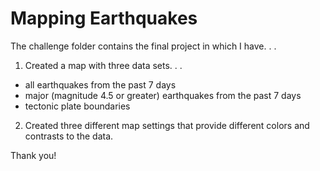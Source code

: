 # Mapping Earthquakes

The challenge folder contains the final project in which I have. . .

1. Created a map with three data sets. . .
  + all earthquakes from the past 7 days
  + major (magnitude 4.5 or greater) earthquakes from the past 7 days
  + tectonic plate boundaries
2. Created three different map settings that provide different colors and contrasts to the data.

Thank you!

